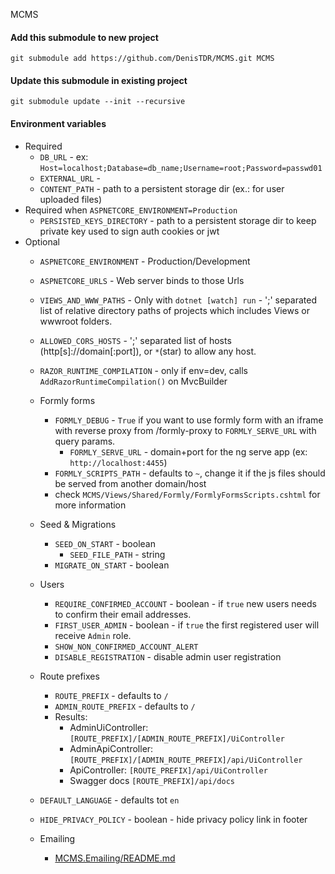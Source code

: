 MCMS

#### Add this submodule to new project

```
git submodule add https://github.com/DenisTDR/MCMS.git MCMS
```

#### Update this submodule in existing project

```
git submodule update --init --recursive
```

#### Environment variables

* Required
    * `DB_URL` - ex: `Host=localhost;Database=db_name;Username=root;Password=passwd01`
    * `EXTERNAL_URL` -
    * `CONTENT_PATH` - path to a persistent storage dir (ex.: for user uploaded files)
* Required when `ASPNETCORE_ENVIRONMENT=Production`
    * `PERSISTED_KEYS_DIRECTORY` - path to a persistent storage dir to keep private key used to sign auth cookies or jwt
* Optional
    * `ASPNETCORE_ENVIRONMENT` - Production/Development
    * `ASPNETCORE_URLS` - Web server binds to those Urls
    * `VIEWS_AND_WWW_PATHS` - Only with ``dotnet [watch] run`` - ';' separated list of relative directory paths of
      projects which includes Views or wwwroot folders.
    * `ALLOWED_CORS_HOSTS` - ';' separated list of hosts (http[s]://domain[:port]), or `*`(star) to allow any host.
    * `RAZOR_RUNTIME_COMPILATION` - only if env=dev, calls `AddRazorRuntimeCompilation()` on MvcBuilder
    * Formly forms
        * `FORMLY_DEBUG` - `True` if you want to use formly form with an iframe with reverse proxy from /formly-proxy
          to `FORMLY_SERVE_URL` with query params.
            * `FORMLY_SERVE_URL` - domain+port for the ng serve app (ex: `http://localhost:4455`)
        * `FORMLY_SCRIPTS_PATH` - defaults to `~`, change it if the js files should be served from another domain/host
        * check `MCMS/Views/Shared/Formly/FormlyFormsScripts.cshtml` for more information
    * Seed & Migrations
        * `SEED_ON_START` - boolean
            * `SEED_FILE_PATH` - string
        * `MIGRATE_ON_START` - boolean
    * Users
        * `REQUIRE_CONFIRMED_ACCOUNT` - boolean - if `true` new users needs to confirm their email addresses.
        * `FIRST_USER_ADMIN` - boolean - if `true` the first registered user will receive `Admin` role.
        * `SHOW_NON_CONFIRMED_ACCOUNT_ALERT`
        * `DISABLE_REGISTRATION` - disable admin user registration

    * Route prefixes
        * `ROUTE_PREFIX` - defaults to `/`
        * `ADMIN_ROUTE_PREFIX` - defaults to `/`
        * Results:
            * AdminUiController: `[ROUTE_PREFIX]/[ADMIN_ROUTE_PREFIX]/UiController`
            * AdminApiController: `[ROUTE_PREFIX]/[ADMIN_ROUTE_PREFIX]/api/UiController`
            * ApiController: `[ROUTE_PREFIX]/api/UiController`
            * Swagger docs `[ROUTE_PREFIX]/api/docs`
    * `DEFAULT_LANGUAGE` - defaults tot `en`
    * `HIDE_PRIVACY_POLICY` - boolean - hide privacy policy link in footer
    * Emailing
        * [MCMS.Emailing/README.md](./MCMS.Emailing/README.md)